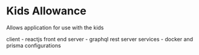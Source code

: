 # Kids Allowance

Allows application for use with the kids

client - reactjs front end
server - graphql rest server
services - docker and prisma configurations

